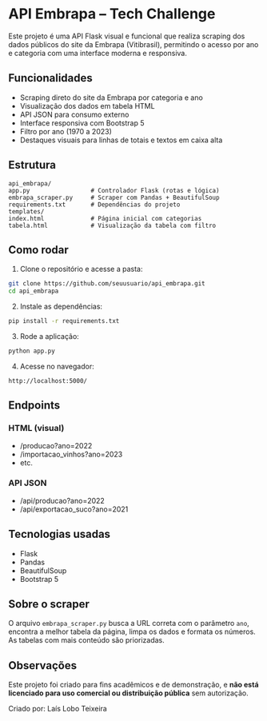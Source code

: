 # API Embrapa – Tech Challenge

Este projeto é uma API Flask visual e funcional que realiza scraping dos dados públicos do site da Embrapa (Vitibrasil), permitindo o acesso por ano e categoria com uma interface moderna e responsiva.

## Funcionalidades

- Scraping direto do site da Embrapa por categoria e ano
- Visualização dos dados em tabela HTML
- API JSON para consumo externo
- Interface responsiva com Bootstrap 5
- Filtro por ano (1970 a 2023)
- Destaques visuais para linhas de totais e textos em caixa alta

## Estrutura

```
api_embrapa/
app.py                 # Controlador Flask (rotas e lógica)
embrapa_scraper.py     # Scraper com Pandas + BeautifulSoup
requirements.txt       # Dependências do projeto
templates/
index.html             # Página inicial com categorias
tabela.html            # Visualização da tabela com filtro
```

## Como rodar

1. Clone o repositório e acesse a pasta:
```bash
git clone https://github.com/seuusuario/api_embrapa.git
cd api_embrapa
```

2. Instale as dependências:
```bash
pip install -r requirements.txt
```

3. Rode a aplicação:
```bash
python app.py
```

4. Acesse no navegador:
```
http://localhost:5000/
```

## Endpoints

### HTML (visual)
- /producao?ano=2022
- /importacao_vinhos?ano=2023
- etc.

### API JSON
- /api/producao?ano=2022
- /api/exportacao_suco?ano=2021

## Tecnologias usadas

- Flask
- Pandas
- BeautifulSoup
- Bootstrap 5

## Sobre o scraper

O arquivo `embrapa_scraper.py` busca a URL correta com o parâmetro `ano`, encontra a melhor tabela da página, limpa os dados e formata os números. As tabelas com mais conteúdo são priorizadas.

## Observações

Este projeto foi criado para fins acadêmicos e de demonstração, e **não está licenciado para uso comercial ou distribuição pública** sem autorização.

Criado por: Laís Lobo Teixeira